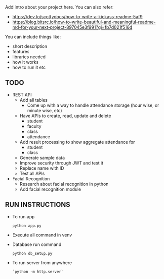 Add intro about your project here.
You can also refer:
* https://dev.to/scottydocs/how-to-write-a-kickass-readme-5af9
* https://blog.bitsrc.io/how-to-write-beautiful-and-meaningful-readme-md-for-your-next-project-897045e3f991?gi=fb7d021f516d

You can include things like:
* short description
* features
* libraries needed
* how it works
* how to run it etc


## TODO
* REST API
    * Add all tables
        * Come up with a way to handle attendance storage (hour wise, or minute wise, etc)
    * Have APIs to create, read, update and delete
        * student
        * faculty
        * class
        * attendance
    * Add result processing to show aggregate attendance for
        * student
        * class
    * Generate sample data
    * Improve security through JWT and test it
    * Replace name with ID
    * Test all APIs
* Facial Recognition
    * Research about facial recognition in python
    * Add facial recognition module
    
## RUN INSTRUCTIONS
* To run app 

    ` python app.py `
* Execute all command in venv 
* Database run command

     `python db_setup.py` 
     
 * To run server from anywhere 
 
       `python -m http.server`             
     
            